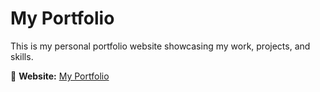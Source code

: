 # My Portfolio  

This is my personal portfolio website showcasing my work, projects, and skills.  

🔗 **Website:** [My Portfolio](https://MohamedWanas02.github.io) 
